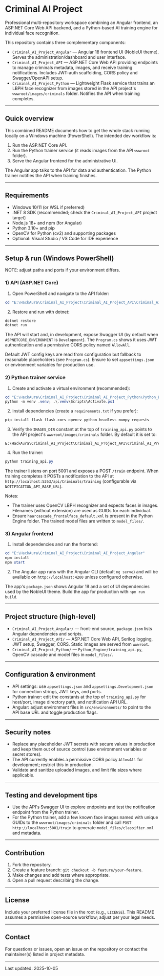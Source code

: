 # Criminal AI Project

Professional multi-repository workspace combining an Angular frontend, an ASP.NET Core Web API backend, and a Python-based AI training engine for individual face recognition.

This repository contains three complementary components:

- `Criminal_AI_Project_Angular` — Angular 18 frontend UI (NobleUI theme). Serves the administration/dashboard and user interface.
- `Criminal_AI_Project_API` — ASP.NET Core Web API providing endpoints to manage criminals metadata, images, and receive training notifications. Includes JWT-auth scaffolding, CORS policy and Swagger/OpenAPI setup.
- `Criminal_AI_Project_Python` — Lightweight Flask service that trains an LBPH face recognizer from images stored in the API project's `wwwroot/images/criminals` folder. Notifies the API when training completes.

---

## Quick overview

This combined README documents how to get the whole stack running locally on a Windows machine (PowerShell). The intended dev workflow is:

1. Run the ASP.NET Core API.
2. Run the Python trainer service (it reads images from the API `wwwroot` folder).
3. Serve the Angular frontend for the administrative UI.

The Angular app talks to the API for data and authentication. The Python trainer notifies the API when training finishes.

---

## Requirements

- Windows 10/11 (or WSL if preferred)
- .NET 8 SDK (recommended; check the `Criminal_AI_Project_API` project target)
- Node.js 18+ and npm (for Angular)
- Python 3.10+ and pip
- OpenCV for Python (cv2) and supporting packages
- Optional: Visual Studio / VS Code for IDE experience

---

## Setup & run (Windows PowerShell)

NOTE: adjust paths and ports if your environment differs.

### 1) API (ASP.NET Core)

1. Open PowerShell and navigate to the API folder:

```powershell
cd "E:\HackAura\Criminal_AI_Project\Criminal_AI_Project_API\Criminal_AI_Project_API"
```

2. Restore and run with dotnet:

```powershell
dotnet restore
dotnet run
```

The API will start and, in development, expose Swagger UI (by default when `ASPNETCORE_ENVIRONMENT` is `Development`). The `Program.cs` shows it uses JWT authentication and a permissive CORS policy named `AllowAll`.

Default JWT config keys are read from configuration but fallback to reasonable placeholders (see `Program.cs`). Ensure to set `appsettings.json` or environment variables for production use.

### 2) Python trainer service

1. Create and activate a virtual environment (recommended):

```powershell
cd "E:\HackAura\Criminal_AI_Project\Criminal_AI_Project_Python\Python_Engine"
python -m venv .venv; .\.venv\Scripts\Activate.ps1
```

2. Install dependencies (create a `requirements.txt` if you prefer):

```powershell
pip install flask flask-cors opencv-python-headless numpy requests
```

3. Verify the `IMAGES_DIR` constant at the top of `training_api.py` points to the API project's `wwwroot/images/criminals` folder. By default it is set to:

```
E:\HackAura\Criminal_AI_Project\Criminal_AI_Project_API\Criminal_AI_Project_API\wwwroot\images\criminals
```

4. Run the trainer:

```powershell
python training_api.py
```

The trainer listens on port 5001 and exposes a POST `/train` endpoint. When training completes it POSTs a notification to the API at `http://localhost:5263/api/Criminals/training` (configurable via `NOTIFICATION_API_BASE_URL`).

Notes:
- The trainer uses OpenCV LBPH recognizer and expects faces in images. Filenames (without extension) are used as GUIDs for each individual.
- Ensure `haarcascade_frontalface_default.xml` is present in the Python Engine folder. The trained model files are written to `model_files/`.

### 3) Angular frontend

1. Install dependencies and run the frontend:

```powershell
cd "E:\HackAura\Criminal_AI_Project\Criminal_AI_Project_Angular"
npm install
npm start
```

2. The Angular app runs with the Angular CLI (default `ng serve`) and will be available on `http://localhost:4200` unless configured otherwise.

The app's `package.json` shows Angular 18 and a set of UI dependencies used by the NobleUI theme. Build the app for production with `npm run build`.

---

## Project structure (high-level)

- `Criminal_AI_Project_Angular/` — front-end source, `package.json` lists Angular dependencies and scripts.
- `Criminal_AI_Project_API/` — ASP.NET Core Web API, Serilog logging, JWT setup, Swagger, CORS. Static images are served from `wwwroot`.
- `Criminal_AI_Project_Python/` — `Python_Engine/training_api.py`, OpenCV cascade and model files in `model_files/`.

---

## Configuration & environment

- API settings: use `appsettings.json` and `appsettings.Development.json` for connection strings, JWT keys, and ports.
- Python trainer: edit the constants at the top of `training_api.py` for host/port, image directory path, and notification API URL.
- Angular: adjust environment files in `src/environments/` to point to the API base URL and toggle production flags.

---

## Security notes

- Replace any placeholder JWT secrets with secure values in production and keep them out of source control (use environment variables or secret stores).
- The API currently enables a permissive CORS policy `AllowAll` for development; restrict this in production.
- Validate and sanitize uploaded images, and limit file sizes where applicable.

---

## Testing and development tips

- Use the API's Swagger UI to explore endpoints and test the notification endpoint from the Python trainer.
- For the Python trainer, add a few known face images named with unique GUIDs to the `wwwroot/images/criminals` folder and call `POST http://localhost:5001/train` to generate `model_files/classifier.xml` and metadata.

---

## Contribution

1. Fork the repository.
2. Create a feature branch: `git checkout -b feature/your-feature`.
3. Make changes and add tests where appropriate.
4. Open a pull request describing the change.

---

## License

Include your preferred license file in the root (e.g., `LICENSE`). This README assumes a permissive open-source workflow; adjust per your legal needs.

---

## Contact

For questions or issues, open an issue on the repository or contact the maintainer(s) listed in project metadata.

---

Last updated: 2025-10-05
